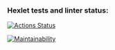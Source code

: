 ### Hexlet tests and linter status:
[![Actions Status](https://github.com/darivna/frontend-project-44/workflows/hexlet-check/badge.svg)](https://github.com/darivna/frontend-project-44/actions)

[![Maintainability](https://api.codeclimate.com/v1/badges/b64f342a8ce71ca38ce5/maintainability)](https://codeclimate.com/github/darivna/frontend-project-44/maintainability)